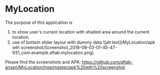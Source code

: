# MyLocation
The purpose of this application is 
1. to show user's current location with shaded area around the current location.
2. use of bottom slider layout with dummy data
![alt text](MyLocation/apk wth screenshot/Screenshot_2018-08-03-01-45-47-931_com.example.aftab.mylocation.png)

Please find the screenshots and APK: https://github.com/aftab-ansari/MyLocation/tree/master/apk%20wth%20screenshot
